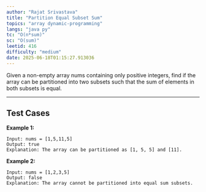 ```yaml
---
author: "Rajat Srivastava"
title: "Partition Equal Subset Sum"
topics: "array dynamic-programming"
langs: "java py"
tc: "O(n*sum)"
sc: "O(sum)"
leetid: 416
difficulty: "medium"
date: 2025-06-18T01:15:27.913036
---
```


Given a non-empty array nums containing only positive integers, 
find if the array can be partitioned into two subsets such that the sum of elements in both subsets is equal.

---

## Test Cases

**Example 1:** 
```
Input: nums = [1,5,11,5]
Output: true
Explanation: The array can be partitioned as [1, 5, 5] and [11].
```

**Example 2:** 
```
Input: nums = [1,2,3,5]
Output: false
Explanation: The array cannot be partitioned into equal sum subsets.
```